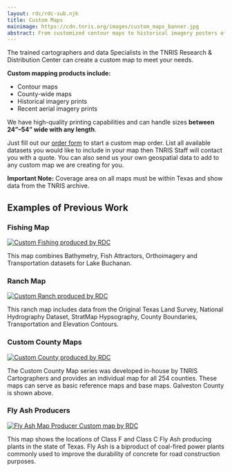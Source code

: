 ```yaml
---
layout: rdc/rdc-sub.njk
title: Custom Maps
mainimage: https://cdn.tnris.org/images/custom_maps_banner.jpg
abstract: From customized contour maps to historical imagery posters of your hometown, we can make the map you’re looking for.
---
```


<p class="lead">The trained cartographers and data Specialists in the TNRIS Research & Distribution Center can create a custom map to meet your needs.</p>

<p class="lead"><strong>Custom mapping products include:</strong>
<ul class="lead">
<li>Contour maps</li>
<li>County-wide maps</li>
<li>Historical imagery prints</li>
<li>Recent aerial imagery prints</li></ul>
</p>


<p class="lead">We have high-quality printing capabilities and can handle sizes <strong>between 24”–54” wide with any length</strong>.</p>

<p class="lead">Just fill out our <a href="/order-map">order form</a> to start a custom map order. List all available datasets you would like to include in your map then TNRIS Staff will contact you with a quote. You can also send us your own geospatial data to add to any custom map we are creating for you.</p>

<div class="bs-callout bs-callout-info"><strong>Important Note:</strong> Coverage area on all maps must be within Texas and show data from the TNRIS archive. </div>

## Examples of Previous Work
<div class="row">

<div class="col-lg-6">
<h3>Fishing Map</h3>
<div class="card cardRDC">
<a href="https://cdn.tnris.org/images/custom_fishing_map.jpg"  data-toggle="lightbox" data-gallery="example-gallery" data-title="Custom Fishing Map">
<img src="https://cdn.tnris.org/images/custom_fishing_map_th.jpg" class="custom-map-thumb img-fluid" alt="Custom Fishing produced by RDC">
</a>
  <div class="card-body">
    <p class="card-text">This map combines Bathymetry, Fish Attractors, Orthoimagery and Transportation datasets for Lake Buchanan.</p>
  </div>
</div>
</div>

<div class="col-lg-6">
<h3>Ranch Map</h3>
<div class="card cardRDC">
 <a href="https://cdn.tnris.org/images/custom_ranch_map.jpg"  data-toggle="lightbox" data-gallery="example-gallery" data-title="Custom Ranch Map">
<img src="https://cdn.tnris.org/images/custom_ranch_map_th.jpg" class="custom-map-thumb img-fluid" alt="Custom Ranch produced by RDC">
</a>
  <div class="card-body">
    <p class="card-text">This ranch map includes data from the Original Texas Land Survey, National Hydrography Dataset, StratMap Hypsography, County Boundaries, Transportation and Elevation Contours.</p>
  </div>
</div>
</div>


<div class="col-lg-6">
<h3>Custom County Maps</h3>
<div class="card cardRDC">
 <a href="https://cdn.tnris.org/images/galveston_county_custom_map.jpg"  data-toggle="lightbox" data-gallery="example-gallery" data-title="Custom County Map">
<img src="https://cdn.tnris.org/images/galveston.jpg" class="custom-map-thumb img-fluid" alt="Custom County produced by RDC">
</a>
  <div class="card-body">
    <p class="card-text">The Custom County Map series was developed in-house by TNRIS Cartographers and provides an individual map for all 254 counties. These maps can serve as basic reference maps and base maps. Galveston County is shown above.</p>
  </div>
</div>
</div>


<div class="col-lg-6">
<h3>Fly Ash Producers</h3>
<div class="card cardRDC">
 <a href="https://cdn.tnris.org/images/flyash_custom_map.jpg"  data-toggle="lightbox" data-gallery="example-gallery" data-title="Map of Fly Ash Producers">
<img src="https://cdn.tnris.org/images/flyash_custom_map.jpg" class="custom-map-thumb img-fluid" alt="Fly Ash Map Producer Custom map by RDC">
</a>
  <div class="card-body">
    <p class="card-text">This map shows the locations of Class F and Class C Fly Ash producing plants in the state of Texas. Fly Ash is a biproduct of coal-fired power plants commonly used to improve the durability of concrete for road construction purposes.</p>
  </div>
</div>
</div>
</div>

